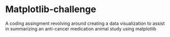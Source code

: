 # Matplotlib-challenge

A coding assingment revolving around creating a data visualization to assist in summarizing an anti-cancer medication animal study using matplotlib 
